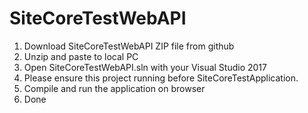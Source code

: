 # SiteCoreTestWebAPI

1. Download SiteCoreTestWebAPI ZIP file from github
2. Unzip and paste to local PC
3. Open SiteCoreTestWebAPI.sln with your Visual Studio 2017
4. Please ensure this project running before SiteCoreTestApplication.
5. Compile and run the application on browser
6. Done
